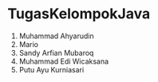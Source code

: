 # TugasKelompokJava

1. Muhammad Ahyarudin
2. Mario
3. Sandy Arfian Mubaroq
4. Muhammad Edi Wicaksana
5. Putu Ayu Kurniasari
